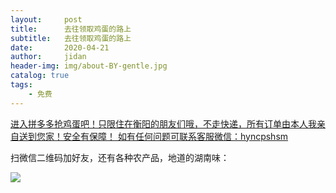 ```yaml
---
layout:     post
title:      去往领取鸡蛋的路上
subtitle:   去往领取鸡蛋的路上
date:       2020-04-21
author:     jidan
header-img: img/about-BY-gentle.jpg
catalog: true
tags:
    - 免费
---
```


[进入拼多多抢鸡蛋吧！只限住在衡阳的朋友们哦，不走快递，所有订单由本人我亲自送到您家！安全有保障！
如有任何问题可联系客服微信：hyncpshsm](https://mobile.yangkeduo.com/goods.html?_wv=41729&_wvx=10&goods_id=101523545663&page_from=0&share_uin=2VKF65ARD45NOUPSNG752YHELY_GEXDA&refer_share_id=s2g7km4hl1t79c4bnb7pwjasl1ujynqv&refer_share_uid=4270167021&refer_share_channel=qq#pushState)
 
扫微信二维码加好友，还有各种农产品，地道的湖南味：

![](https://github.com/shinezone0/shinezone0.github.io/blob/master/img/wxmp.png?raw=true)